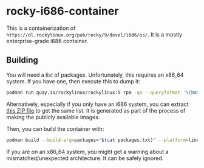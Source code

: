 # rocky-i686-container

This is a containerization of `https://dl.rockylinux.org/pub/rocky/9/devel/i686/os/`. It is a mostly enterprise-grade i686 container.

## Building

You will need a list of packages. Unfortunately, this requires an x86_64 system. If you have one, then execute this to dump it:

```bash
podman run quay.io/rockylinux/rockylinux:9 rpm -qa --queryformat '%{NAME}\n' > packages.txt
```

Alternatively, especially if you only have an i686 system, you can extract [this ZIP file](https://nightly.link/charles25565/rocky-i686-container/workflows/main/r9/packages.zip) to get the same list. It is generated as part of the process of making the publicly available images.

Then, you can build the container with:

```bash
podman build --build-arg=packages="$(cat packages.txt)" --platform=linux/386 -t localhost/rocky-i686-container:latest .
```

If you are on an x86_64 system, you might get a warning about a mismatched/unexpected architecture. It can be safely ignored.
